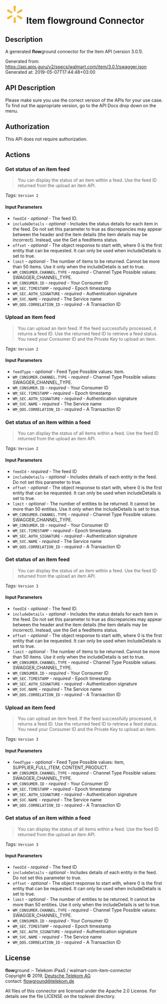 # ![LOGO](logo.png) Item **flow**ground Connector

## Description

A generated **flow**ground connector for the Item API (version 3.0.1).

Generated from: https://api.apis.guru/v2/specs/walmart.com/item/3.0.1/swagger.json<br/>
Generated at: 2019-05-07T17:44:48+03:00

## API Description

Please make sure you use the correct version of the APIs for your use case. To find out the appropriate version, go to the API Docs  drop down on the menu.

## Authorization

This API does not require authorization.

## Actions

### Get status of an item feed

> You can display the status of an item within a feed. Use the feed ID returned from the upload an item API.

*Tags:* `Version 2`

#### Input Parameters
* `feedId` - _optional_ - The feed ID.
* `includeDetails` - _optional_ - Includes the status details for each item in the feed. Do not set this parameter to true as discrepancies may appear between the header and the item details (the item details may be incorrect). Instead, use the Get a feedItems status.
* `offset` - _optional_ - The object response to start with, where 0 is the first entity that can be requested. It can only be used when includeDetails is set to true.
* `limit` - _optional_ - The number of items to be returned. Cannot be more than 50 items. Use it only when the includeDetails is set to true.
* `WM_CONSUMER.CHANNEL.TYPE` - _required_ - Channel Type
    Possible values: SWAGGER_CHANNEL_TYPE.
* `WM_CONSUMER.ID` - _required_ - Your Consumer ID
* `WM_SEC.TIMESTAMP` - _required_ - Epoch timestamp
* `WM_SEC.AUTH_SIGNATURE` - _required_ - Authentication signature
* `WM_SVC.NAME` - _required_ - The Service name
* `WM_QOS.CORRELATION_ID` - _required_ - A Transaction ID

### Upload an item feed

> You can upload an item feed. If the feed successfully processed, it returns a feed ID. Use the returned feed ID to retrieve a feed status. You need your Consumer ID and the Private Key to upload an item.

*Tags:* `Version 2`

#### Input Parameters
* `feedType` - _optional_ - Feed Type
    Possible values: item.
* `WM_CONSUMER.CHANNEL.TYPE` - _required_ - Channel Type
    Possible values: SWAGGER_CHANNEL_TYPE.
* `WM_CONSUMER.ID` - _required_ - Your Consumer ID
* `WM_SEC.TIMESTAMP` - _required_ - Epoch timestamp
* `WM_SEC.AUTH_SIGNATURE` - _required_ - Authentication signature
* `WM_SVC.NAME` - _required_ - The Service name
* `WM_QOS.CORRELATION_ID` - _required_ - A Transaction ID

### Get status of an item within a feed

> You can display the status of all items within a feed. Use the feed ID returned from the upload an item API.

*Tags:* `Version 2`

#### Input Parameters
* `feedId` - _required_ - The feed ID
* `includeDetails` - _optional_ - Includes details of each entity in the feed. Do not set this parameter to true.
* `offset` - _optional_ - The object response to start with, where 0 is the first entity that can be requested. It can only be used when includeDetails is set to true.
* `limit` - _optional_ - The number of entities to be returned. It cannot be more than 50 entities. Use it only when the includeDetails is set to true.
* `WM_CONSUMER.CHANNEL.TYPE` - _required_ - Channel Type
    Possible values: SWAGGER_CHANNEL_TYPE.
* `WM_CONSUMER.ID` - _required_ - Your Consumer ID
* `WM_SEC.TIMESTAMP` - _required_ - Epoch timestamp
* `WM_SEC.AUTH_SIGNATURE` - _required_ - Authentication signature
* `WM_SVC.NAME` - _required_ - The Service name
* `WM_QOS.CORRELATION_ID` - _required_ - A Transaction ID

### Get status of an item feed

> You can display the status of an item within a feed. Use the feed ID returned from the upload an item API.

*Tags:* `Version 3`

#### Input Parameters
* `feedId` - _optional_ - The feed ID.
* `includeDetails` - _optional_ - Includes the status details for each item in the feed. Do not set this parameter to true as discrepancies may appear between the header and the item details (the item details may be incorrect). Instead, use the Get a feedItems status.
* `offset` - _optional_ - The object response to start with, where 0 is the first entity that can be requested. It can only be used when includeDetails is set to true.
* `limit` - _optional_ - The number of items to be returned. Cannot be more than 50 items. Use it only when the includeDetails is set to true.
* `WM_CONSUMER.CHANNEL.TYPE` - _required_ - Channel Type
    Possible values: SWAGGER_CHANNEL_TYPE.
* `WM_CONSUMER.ID` - _required_ - Your Consumer ID
* `WM_SEC.TIMESTAMP` - _required_ - Epoch timestamp
* `WM_SEC.AUTH_SIGNATURE` - _required_ - Authentication signature
* `WM_SVC.NAME` - _required_ - The Service name
* `WM_QOS.CORRELATION_ID` - _required_ - A Transaction ID

### Upload an item feed

> You can upload an item feed. If the feed successfully processed, it returns a feed ID. Use the returned feed ID to retrieve a feed status. You need your Consumer ID and the Private Key to upload an item.

*Tags:* `Version 3`

#### Input Parameters
* `feedType` - _optional_ - Feed Type
    Possible values: item, SUPPLIER_FULL_ITEM, CONTENT_PRODUCT.
* `WM_CONSUMER.CHANNEL.TYPE` - _required_ - Channel Type
    Possible values: SWAGGER_CHANNEL_TYPE.
* `WM_CONSUMER.ID` - _required_ - Your Consumer ID
* `WM_SEC.TIMESTAMP` - _required_ - Epoch timestamp
* `WM_SEC.AUTH_SIGNATURE` - _required_ - Authentication signature
* `WM_SVC.NAME` - _required_ - The Service name
* `WM_QOS.CORRELATION_ID` - _required_ - A Transaction ID

### Get status of an item within a feed

> You can display the status of all items within a feed. Use the feed ID returned from the upload an item API.

*Tags:* `Version 3`

#### Input Parameters
* `feedId` - _required_ - The feed ID
* `includeDetails` - _optional_ - Includes details of each entity in the feed. Do not set this parameter to true.
* `offset` - _optional_ - The object response to start with, where 0 is the first entity that can be requested. It can only be used when includeDetails is set to true.
* `limit` - _optional_ - The number of entities to be returned. It cannot be more than 50 entities. Use it only when the includeDetails is set to true.
* `WM_CONSUMER.CHANNEL.TYPE` - _required_ - Channel Type
    Possible values: SWAGGER_CHANNEL_TYPE.
* `WM_CONSUMER.ID` - _required_ - Your Consumer ID
* `WM_SEC.TIMESTAMP` - _required_ - Epoch timestamp
* `WM_SEC.AUTH_SIGNATURE` - _required_ - Authentication signature
* `WM_SVC.NAME` - _required_ - The Service name
* `WM_QOS.CORRELATION_ID` - _required_ - A Transaction ID

## License

**flow**ground :- Telekom iPaaS / walmart-com-item-connector<br/>
Copyright © 2019, [Deutsche Telekom AG](https://www.telekom.de)<br/>
contact: flowground@telekom.de

All files of this connector are licensed under the Apache 2.0 License. For details
see the file LICENSE on the toplevel directory.
